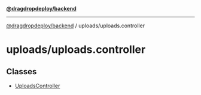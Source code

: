 [**@dragdropdeploy/backend**](../../README.md)

***

[@dragdropdeploy/backend](../../README.md) / uploads/uploads.controller

# uploads/uploads.controller

## Classes

- [UploadsController](classes/UploadsController.md)
